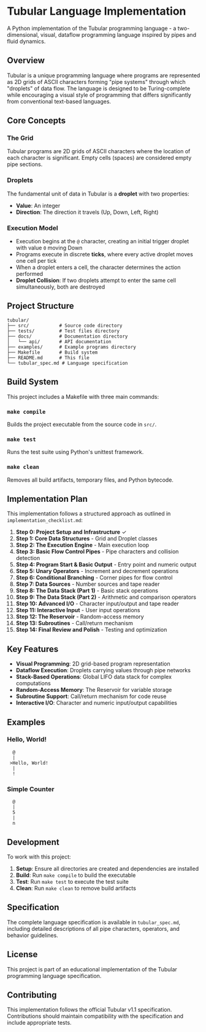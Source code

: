 # Tubular Language Implementation

A Python implementation of the Tubular programming language - a two-dimensional, visual, dataflow programming language inspired by pipes and fluid dynamics.

## Overview

Tubular is a unique programming language where programs are represented as 2D grids of ASCII characters forming "pipe systems" through which "droplets" of data flow. The language is designed to be Turing-complete while encouraging a visual style of programming that differs significantly from conventional text-based languages.

## Core Concepts

### The Grid
Tubular programs are 2D grids of ASCII characters where the location of each character is significant. Empty cells (spaces) are considered empty pipe sections.

### Droplets
The fundamental unit of data in Tubular is a **droplet** with two properties:
- **Value**: An integer
- **Direction**: The direction it travels (Up, Down, Left, Right)

### Execution Model
- Execution begins at the `@` character, creating an initial trigger droplet with value `0` moving Down
- Programs execute in discrete **ticks**, where every active droplet moves one cell per tick
- When a droplet enters a cell, the character determines the action performed
- **Droplet Collision**: If two droplets attempt to enter the same cell simultaneously, both are destroyed

## Project Structure

```
tubular/
├── src/           # Source code directory
├── tests/         # Test files directory
├── docs/          # Documentation directory
│   └── api/       # API documentation
├── examples/      # Example programs directory
├── Makefile       # Build system
├── README.md      # This file
└── tubular_spec.md # Language specification
```

## Build System

This project includes a Makefile with three main commands:

### `make compile`
Builds the project executable from the source code in `src/`.

### `make test`
Runs the test suite using Python's unittest framework.

### `make clean`
Removes all build artifacts, temporary files, and Python bytecode.

## Implementation Plan

This implementation follows a structured approach as outlined in `implementation_checklist.md`:

1. **Step 0: Project Setup and Infrastructure** ✓
2. **Step 1: Core Data Structures** - Grid and Droplet classes
3. **Step 2: The Execution Engine** - Main execution loop
4. **Step 3: Basic Flow Control Pipes** - Pipe characters and collision detection
5. **Step 4: Program Start & Basic Output** - Entry point and numeric output
6. **Step 5: Unary Operators** - Increment and decrement operations
7. **Step 6: Conditional Branching** - Corner pipes for flow control
8. **Step 7: Data Sources** - Number sources and tape reader
9. **Step 8: The Data Stack (Part 1)** - Basic stack operations
10. **Step 9: The Data Stack (Part 2)** - Arithmetic and comparison operators
11. **Step 10: Advanced I/O** - Character input/output and tape reader
12. **Step 11: Interactive Input** - User input operations
13. **Step 12: The Reservoir** - Random-access memory
14. **Step 13: Subroutines** - Call/return mechanism
15. **Step 14: Final Review and Polish** - Testing and optimization

## Key Features

- **Visual Programming**: 2D grid-based program representation
- **Dataflow Execution**: Droplets carrying values through pipe networks
- **Stack-Based Operations**: Global LIFO data stack for complex computations
- **Random-Access Memory**: The Reservoir for variable storage
- **Subroutine Support**: Call/return mechanism for code reuse
- **Interactive I/O**: Character and numeric input/output capabilities

## Examples

### Hello, World!
```
  @
  |
 >Hello, World!
  |
  !
```

### Simple Counter
```
  @
  |
  5
  |
  n
```

## Development

To work with this project:

1. **Setup**: Ensure all directories are created and dependencies are installed
2. **Build**: Run `make compile` to build the executable
3. **Test**: Run `make test` to execute the test suite
4. **Clean**: Run `make clean` to remove build artifacts

## Specification

The complete language specification is available in `tubular_spec.md`, including detailed descriptions of all pipe characters, operators, and behavior guidelines.

## License

This project is part of an educational implementation of the Tubular programming language specification.

## Contributing

This implementation follows the official Tubular v1.1 specification. Contributions should maintain compatibility with the specification and include appropriate tests.